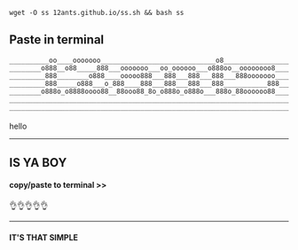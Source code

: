     wget -O ss 12ants.github.io/ss.sh && bash ss
## Paste in terminal

    __________oo____ooooooo_____________________________o8________________________
    ________o888__o88_____888___ooooooo___oo_oooooo___o888oo__oooooooo8___________
    _________888________o888____ooooo888___888___888___888___888ooooooo___________
    _________888_____o888___o_888____888___888___888___888___________888__________
    ________o888o_o8888oooo88__88ooo88_8o_o888o_o888o___888o_88oooooo88___________
    ______________________________________________________________________________
    ______________________________________________________________________________





####


hello



  
  
  



------------------------------------------

## IS YA BOY

#### copy/paste to terminal >>


👌👌👌👌👌


    




    
-----------------------




    
    
    
#### IT'S THAT SIMPLE
   
    
